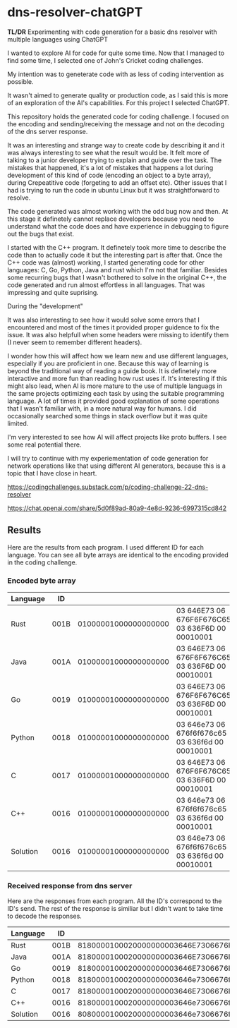 # dns-resolver-chatGPT

<strong>TL/DR</strong> Experimenting with code generation for a basic dns resolver with multiple languages using ChatGPT

I wanted to explore AI for code for quite some time. Now that I managed to find some time, I selected one of John's Cricket coding challenges. 

My intention was to geneterate code with as less of coding intervention as possible. 

It wasn't aimed to generate quality or production code, as I said this is more of an exploration of the AI's capabilities. For this project I selected ChatGPT. 

This repository holds the generated code for coding challenge. I focused on the encoding and sending/receiving the message and not on the decoding of the dns server response. 

It was an interesting and strange way to create code by describing it and it was always interesting to see what the result would be. It felt more of talking to a junior developer trying to explain and guide over the task. The mistakes that happened, it's a lot of mistakes that happens a lot during development of this kind of code (encoding an object to a byte array), during Crepeatitive code (forgeting to add an offset etc). Other issues that I had is trying to run the code in ubuntu Linux but it was straightforward to resolve.

The code generated was almost working with the odd bug now and then. At this stage it definetely cannot replace developers because you need to understand what the code does and have experience in debugging to figure out the bugs that exist. 

I started with the C++ program. It definetely took more time to describe the code than to actually code it but the interesting part is after that. Once the C++ code was (almost) working, I started generating code for other languages: C, Go, Python, Java and rust which I'm not that familiar. Besides some recurring bugs that I wasn't bothered to solve in the original C++, the code generated and run almost effortless in all languages. That was impressing and quite suprising.

During the "development" 

It was also interesting to see how it would solve some errors that I encountered and most of the times it provided proper guidence to fix the issue. It was also helpfull when some headers were missing to identify them (I never seem to remember different headers).

I wonder how this will affect how we learn new and use different languages, especially if you are proficient in one. Because this way of learning is beyond the traditional way of reading a guide book. It is definetely more interactive and more fun than reading how rust uses if. It's interesting if this might also lead, when AI is more mature to the use of multiple languags in the same projects optimizing each task by using the suitable programming language. A lot of times it provided good explanation of some operations that I wasn't familiar with, in a more natural way for humans. I did occasionally searched some things in stack overflow but it was quite limited.

I'm very interested to see how AI will affect projects like proto buffers. I see some real potential there. 

I will try to continue with my experiementation of code generation for network operations like that using different AI generators, because this is a topic that I have close in heart.

https://codingchallenges.substack.com/p/coding-challenge-22-dns-resolver

https://chat.openai.com/share/5d0f89ad-80a9-4e8d-9236-6997315cd842

## Results

Here are the results from each program. I used different ID for each language. You can see all byte arrays are identical to the encoding provided in the coding challenge.

### Encoded byte array

| Language | ID |                            |                                                       |
|----------|------|----------------------------------|----------------------------------------------------------------------|
| Rust     | 001B | 01000001000000000000             | 03 646E73 06 676F6F676C65 03 636F6D 00 00010001                        |
| Java     | 001A | 01000001000000000000             | 03 646E73 06 676F6F676C65 03 636F6D 00 00010001                        |
| Go       | 0019 | 01000001000000000000             | 03 646E73 06 676F6F676C65 03 636F6D 00 00010001                        |
| Python   | 0018 | 01000001000000000000             | 03 646e73 06 676f6f676c65 03 636f6d 00 00010001                        |
| C        | 0017 | 01000001000000000000             | 03 646E73 06 676F6F676C65 03 636F6D 00 00010001                        |
| C++      | 0016 | 01000001000000000000             | 03 646e73 06 676f6f676c65 03 636f6d 00 00010001                        |
| Solution | 0016 | 01000001000000000000             | 03 646e73 06 676f6f676c65 03 636f6d 00 00010001                        |

### Received response from dns server

Here are the responses from each program. All the ID's correspond to the ID's send. The rest of the response is similiar but I didn't want to take time to decode the responses.

| Language | ID   | DNS response Data                                                                                                                     |
|----------|------|--------------------------------------------------------------------------------------------------------------------------------------|
| Rust     | 001B | 8180000100020000000003646E7306676F6F676C6503636F6D0000010001C00C0001000100000384000408080808C00C0001000100000384000408080404 |
| Java     | 001A | 8180000100020000000003646E7306676F6F676C6503636F6D0000010001C00C0001000100000384000408080404C00C0001000100000384000408080808 |
| Go       | 0019 | 8180000100020000000003646E7306676F6F676C6503636F6D0000010001C00C0001000100000384000408080808C00C0001000100000384000408080404 |
| Python   | 0018 | 8180000100020000000003646e7306676f6f676c6503636f6d0000010001c00c0001000100000384000408080808c00c0001000100000384000408080404 |
| C        | 0017 | 8180000100020000000003646E7306676F6F676C6503636F6D0000010001C00C0001000100000384000408080808C00C0001000100000384000408080404 |
| C++      | 0016 | 8180000100020000000003646e7306676f6f676c6503636f6d0000010001c00c0001000100000384000408080404c00c0001000100000384000408080808 |
| Solution | 0016 | 8080000100020000000003646e7306676f6f676c6503636f6d0000010001c00c0001000100000214000408080808c00c0001000100000214000408080404 |

